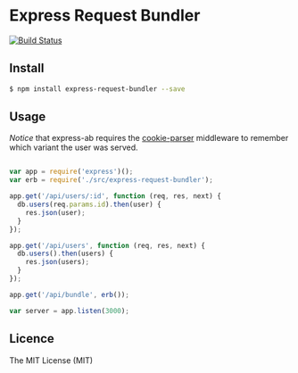 # Express Request Bundler

[![Build Status](https://travis-ci.org/jonatanpedersen/express-request-bundler.svg?branch=master)](https://travis-ci.org/jonatanpedersen/express-request-bundler)

## Install

```bash
$ npm install express-request-bundler --save
```

## Usage

_Notice_ that express-ab requires the [cookie-parser](https://www.npmjs.org/package/cookie-parser) middleware to remember which variant the user was served.

```javascript

var app = require('express')();
var erb = require('./src/express-request-bundler');

app.get('/api/users/:id', function (req, res, next) {
  db.users(req.params.id).then(user) {
    res.json(user);
  }
});

app.get('/api/users', function (req, res, next) {
  db.users().then(users) {
    res.json(users);
  }
});

app.get('/api/bundle', erb());

var server = app.listen(3000);
```

## Licence
The MIT License (MIT)